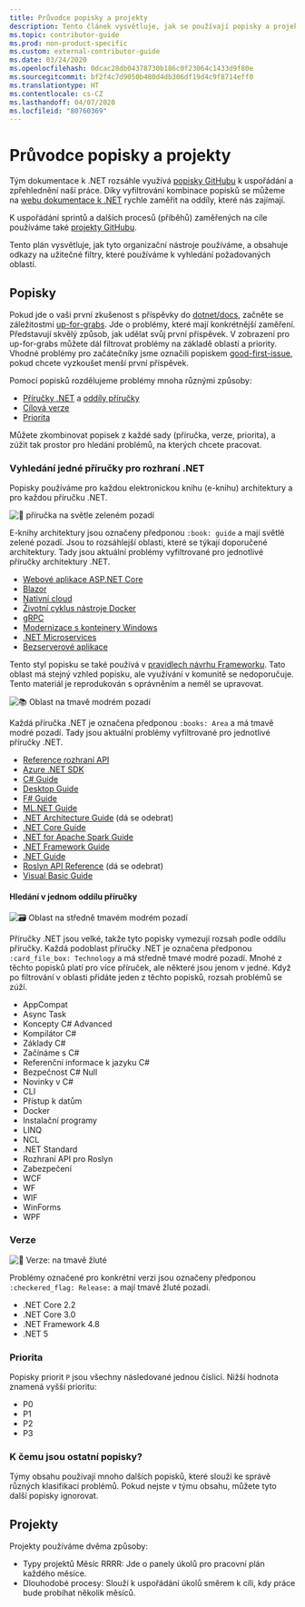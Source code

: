 ```yaml
---
title: Průvodce popisky a projekty
description: Tento článek vysvětluje, jak se používají popisky a projekty v úložišti dotnet/docs.
ms.topic: contributor-guide
ms.prod: non-product-specific
ms.custom: external-contributor-guide
ms.date: 03/24/2020
ms.openlocfilehash: 0dcac28db04378730b186c0f23064c1433d9f80e
ms.sourcegitcommit: bf2f4c7d9050b480d4db306df19d4c9f8714eff0
ms.translationtype: HT
ms.contentlocale: cs-CZ
ms.lasthandoff: 04/07/2020
ms.locfileid: "80760369"
---
```

# <a name="labels-and-projects-roadmap"></a>Průvodce popisky a projekty

Tým dokumentace k .NET rozsáhle využívá [popisky GitHubu](https://github.com/dotnet/docs/labels) k uspořádání a zpřehlednění naší práce. Díky vyfiltrování kombinace popisků se můžeme na [webu dokumentace k .NET](https://docs.microsoft.com/dotnet) rychle zaměřit na oddíly, které nás zajímají.

K uspořádání sprintů a dalších procesů (příběhů) zaměřených na cíle používáme také [projekty GitHubu](https://github.com/dotnet/docs/projects).

Tento plán vysvětluje, jak tyto organizační nástroje používáme, a obsahuje odkazy na užitečné filtry, které používáme k vyhledání požadovaných oblastí.

## <a name="labels"></a>Popisky

Pokud jde o vaši první zkušenost s příspěvky do [dotnet/docs](https://github.com/dotnet/docs), začněte se záležitostmi [up-for-grabs](https://github.com/dotnet/docs/labels/up-for-grabs). Jde o problémy, které mají konkrétnější zaměření. Představují skvělý způsob, jak udělat svůj první příspěvek. V zobrazení pro up-for-grabs můžete dál filtrovat problémy na základě oblastí a priority. Vhodné problémy pro začátečníky jsme označili popiskem [good-first-issue](https://github.com/dotnet/docs/labels/good-first-issue), pokud chcete vyzkoušet menší první příspěvek.

Pomocí popisků rozdělujeme problémy mnoha různými způsoby:

- [Příručky .NET](#find-a-single-net-guide) a [oddíly příručky](#search-one-section-of-a-guide)
- [Cílová verze](#releases)
- [Priorita](#priority)

Můžete zkombinovat popisek z každé sady (příručka, verze, priorita), a zúžit tak prostor pro hledání problémů, na kterých chcete pracovat.

### <a name="find-a-single-net-guide"></a>Vyhledání jedné příručky pro rozhraní .NET

Popisky používáme pro každou elektronickou knihu (e-knihu) architektury a pro každou příručku .NET.

![:book: příručka na světle zeleném pozadí](./media/labels-projects/guide.png "Předpona pro popisky příručky architektury")

E-knihy architektury jsou označeny předponou `:book: guide` a mají světlé zelené pozadí. Jsou to rozsáhlejší oblasti, které se týkají doporučené architektury. Tady jsou aktuální problémy vyfiltrované pro jednotlivé příručky architektury .NET.

- [Webové aplikace ASP.NET Core](https://github.com/dotnet/docs/labels/%3Abook%3A%20guide%20-%20ASP.NET%20Core%20web%20apps)
- [Blazor](https://github.com/dotnet/docs/labels/%3Abook%3A%20guide%20-%20Blazor)
- [Nativní cloud](https://github.com/dotnet/docs/labels/%3Abook%3A%20guide%20-%20Cloud%20Native)
- [Životní cyklus nástroje Docker](https://github.com/dotnet/docs/labels/%3Abook%3A%20guide%20-%20Docker%20lifecycle)
- [gRPC](https://github.com/dotnet/docs/labels/%3Abook%3A%20guide%20-%20gRPC)
- [Modernizace s kontejnery Windows](https://github.com/dotnet/docs/labels/%3Abook%3A%20guide%20-%20Modernizing%20w%2F%20Windows%20containers)
- [.NET Microservices](https://github.com/dotnet/docs/labels/%3Abook%3A%20guide%20-%20.NET%20Microservices)
- [Bezserverové aplikace](https://github.com/dotnet/docs/labels/%3Abook%3A%20guide%20-%20Serverless%20apps)

Tento styl popisku se také používá v [pravidlech návrhu Frameworku](https://github.com/dotnet/docs/labels/%3Abook%3A%20guide%20-%20Framework%20Design%20Guidelines). Tato oblast má stejný vzhled popisku, ale využívání v komunitě se nedoporučuje. Tento materiál je reprodukován s oprávněním a neměl se upravovat.

![:books: Oblast na tmavě modrém pozadí](./media/labels-projects/area.png "Předpona pro popisky oblastí příručky .NET")

Každá příručka .NET je označena předponou `:books: Area` a má tmavě modré pozadí. Tady jsou aktuální problémy vyfiltrované pro jednotlivé příručky .NET.

- [Reference rozhraní API](https://github.com/dotnet/docs/labels/%3Abooks%3A%20Area%20-%20API%20Reference)
- [Azure .NET SDK](https://github.com/dotnet/docs/labels/%3Abooks%3A%20Area%20-%20Azure%20.NET%20SDk)
- [C# Guide](https://github.com/dotnet/docs/labels/%3Abooks%3A%20Area%20-%20C%23%20Guide)
- [Desktop Guide](https://github.com/dotnet/docs/labels/%3Abooks%3A%20Area%20-%20Desktop%20Guide)
- [F# Guide](https://github.com/dotnet/docs/labels/%3Abooks%3A%20Area%20-%20F%23%20Guide)
- [ML.NET Guide](https://github.com/dotnet/docs/labels/%3Abooks%3A%20Area%20-%20ML.NET%20Guide)
- [.NET Architecture Guide](https://github.com/dotnet/docs/labels/%3Abooks%3A%20Area%20-%20.NET%20Architecture%20Guide) (dá se odebrat)
- [.NET Core Guide](https://github.com/dotnet/docs/labels/%3Abooks%3A%20Area%20-%20.NET%20Core%20Guide)
- [.NET for Apache Spark Guide](https://github.com/dotnet/docs/labels/%3Abooks%3A%20Area%20-%20.NET%20for%20Apache%20Spark%20Guide)
- [.NET Framework Guide](https://github.com/dotnet/docs/labels/%3Abooks%3A%20Area%20-%20.NET%20Framework%20Guide)
- [.NET Guide](https://github.com/dotnet/docs/labels/%3Abooks%3A%20Area%20-%20.NET%20Guide)
- [Roslyn API Reference](https://github.com/dotnet/docs/labels/%3Abooks%3A%20Area%20-%20Roslyn%20API%20Reference) (dá se odebrat)
- [Visual Basic Guide](https://github.com/dotnet/docs/labels/%3Abooks%3A%20Area%20-%20Visual%20Basic%20Guide)

#### <a name="search-one-section-of-a-guide"></a>Hledání v jednom oddílu příručky

![:card_file_box: Oblast na středně tmavém modrém pozadí](./media/labels-projects/technology.png "Předpona pro popisky podoblastí příručky .NET")

Příručky .NET jsou velké, takže tyto popisky vymezují rozsah podle oddílu příručky. Každá podoblast příručky .NET je označena předponou `:card_file_box: Technology` a má středně tmavé modré pozadí. Mnohé z těchto popisků platí pro více příruček, ale některé jsou jenom v jedné. Když po filtrování v oblasti přidáte jeden z těchto popisků, rozsah problémů se zúží.

- AppCompat
- Async Task
- Koncepty C# Advanced
- Kompilátor C#
- Základy C#
- Začínáme s C#
- Referenční informace k jazyku C#
- Bezpečnost C# Null
- Novinky v C#
- CLI
- Přístup k datům
- Docker
- Instalační programy
- LINQ
- NCL
- .NET Standard
- Rozhraní API pro Roslyn
- Zabezpečení
- WCF
- WF
- WIF
- WinForms
- WPF

### <a name="releases"></a>Verze

![:checkered_flag: Verze: na tmavě žluté](./media/labels-projects/release.png "Předpona pro popisky verzí")

Problémy označené pro konkrétní verzi jsou označeny předponou `:checkered_flag: Release:` a mají tmavě žluté pozadí.

- .NET Core 2.2
- .NET Core 3.0
- .NET Framework 4.8
- .NET 5

### <a name="priority"></a>Priorita

Popisky priorit `P` jsou všechny následované jednou číslicí. Nižší hodnota znamená vyšší prioritu:

- P0
- P1
- P2
- P3

### <a name="what-about-the-other-labels"></a>K čemu jsou ostatní popisky?

Týmy obsahu používají mnoho dalších popisků, které slouží ke správě různých klasifikací problémů. Pokud nejste v týmu obsahu, můžete tyto další popisky ignorovat.

## <a name="projects"></a>Projekty

Projekty používáme dvěma způsoby:

- Typy projektů Měsíc RRRR: Jde o panely úkolů pro pracovní plán každého měsíce.
- Dlouhodobé procesy: Slouží k uspořádání úkolů směrem k cíli, kdy práce bude probíhat několik měsíců.
